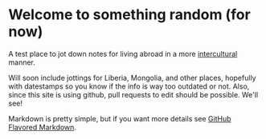 # Welcome to something random (for now)

A test place to jot down notes for living abroad in a more [intercultural](https://en.wikipedia.org/wiki/Interculturalism) manner. 

Will soon include jottings for Liberia, Mongolia, and other places, hopefully with datestamps so you know if the info is way too outdated or not. Also, since this site is using github, pull requests to edit should be possible. We'll see!

Markdown is pretty simple, but if you want more details see [GitHub Flavored Markdown](https://guides.github.com/features/mastering-markdown/).
